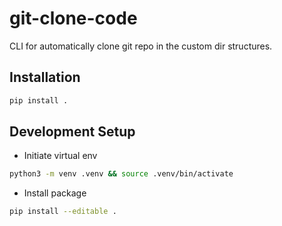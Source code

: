 # git-clone-code
CLI for automatically clone git repo in the custom dir structures.

## Installation
```bash
pip install .
```

## Development Setup
- Initiate virtual env
```bash
python3 -m venv .venv && source .venv/bin/activate
```
- Install package
```bash
pip install --editable .
```
